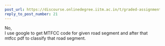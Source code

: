```yaml
---
post_url: https://discourse.onlinedegree.iitm.ac.in/t/graded-assignment-6/169283/22
reply_to_post_number: 21
---
```

No,  
I use google to get MTFCC code for given road segment and after that mtfcc pdf to classify that road segment.